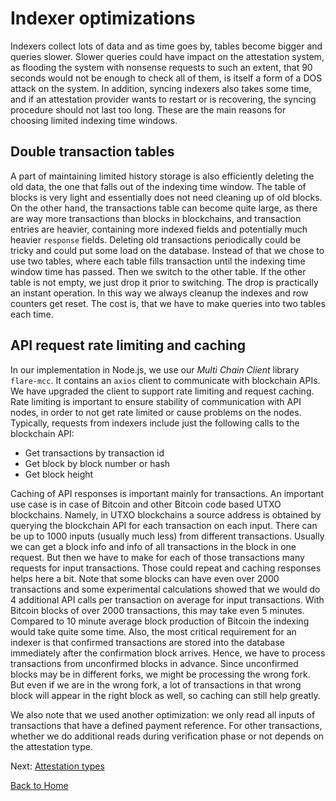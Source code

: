 # Indexer optimizations

Indexers collect lots of data and as time goes by, tables become bigger and queries slower. Slower queries could have impact on the attestation system, as flooding the system with nonsense requests to such an extent, that 90 seconds would not be enough to check all of them, is itself a form of a DOS attack on the system. In addition, syncing indexers also takes some time, and if an attestation provider wants to restart or is recovering, the syncing procedure should not last too long. These are the main reasons for choosing limited indexing time windows.

## Double transaction tables

A part of maintaining limited history storage is also efficiently deleting the old data, the one that falls out of the indexing time window.
The table of blocks is very light and essentially does not need cleaning up of old blocks. On the other hand, the transactions table can become quite large, as there are way more transactions than blocks in blockchains, and transaction entries are heavier, containing more indexed fields and potentially much heavier `response` fields. Deleting old transactions periodically could be tricky and could put some load on the database. Instead of that we chose to use two tables, where each table fills transaction until the indexing time window time has passed. Then we switch to the other table. If the other table is not empty, we just drop it prior to switching. The drop is practically an instant operation. In this way we always cleanup the indexes and row counters get reset. The cost is, that we have to make queries into two tables each time.

## API request rate limiting and caching

In our implementation in Node.js, we use our _Multi Chain Client_ library `flare-mcc`. It contains an `axios` client to communicate with blockchain APIs. We have upgraded the client to support rate limiting and request caching. Rate limiting is important to ensure stability of communication with API nodes, in order to not get rate limited or cause problems on the nodes. Typically, requests from indexers include just the following calls to the blockchain API:

- Get transactions by transaction id
- Get block by block number or hash
- Get block height

Caching of API responses is important mainly for transactions. An important use case is in case of Bitcoin and other Bitcoin code based UTXO blockchains. Namely, in UTXO blockchains a source address is obtained by querying the blockchain API for each transaction on each input. There can be up to 1000 inputs (usually much less) from different transactions. Usually we can get a block info and info of all transactions in the block in one request. But then we have to make for each of those transactions many requests for input transactions. Those could repeat and caching responses helps here a bit. Note that some blocks can have even over 2000 transactions and some experimental calculations showed that we would do 4 additional API calls per transaction on average for input transactions. With Bitcoin blocks of over 2000 transactions, this may take even 5 minutes. Compared to 10 minute average block production of Bitcoin the indexing would take quite some time. Also, the most critical requirement for an indexer is that confirmed transactions are stored into the database immediately after the confirmation block arrives. Hence, we have to process transactions from unconfirmed blocks in advance. Since unconfirmed blocks may be in different forks, we might be processing the wrong fork. But even if we are in the wrong fork, a lot of transactions in that wrong block will appear in the right block as well, so caching can still help greatly.

We also note that we used another optimization: we only read all inputs of transactions that have a defined payment reference. For other transactions, whether we do additional reads during verification phase or not depends on the attestation type.

Next: [Attestation types](../attestation-types/attestation-types.md)

[Back to Home](../README.md)
